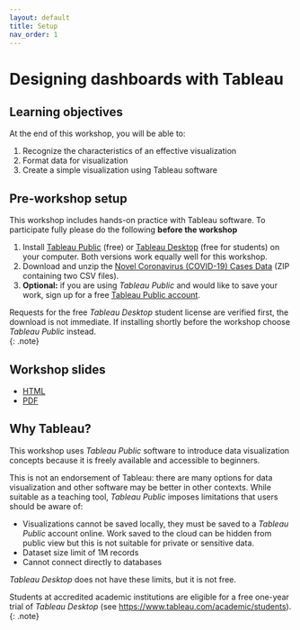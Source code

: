 ```yaml
---
layout: default
title: Setup 
nav_order: 1
---
```

# Designing dashboards with Tableau 

## Learning objectives

At the end of this workshop, you will be able to:

1. Recognize the characteristics of an effective visualization
2. Format data for visualization
3. Create a simple visualization using Tableau software

## Pre-workshop setup
This workshop includes hands-on practice with Tableau software. To participate fully please do the following **before the workshop**

1. Install [Tableau Public](https://public.tableau.com/) (free) or [Tableau Desktop](https://www.tableau.com/academic/students) (free for students) on your computer. Both versions work equally well for this workshop.
2. Download and unzip the [Novel Coronavirus (COVID-19) Cases Data](content/data/time_series_covid19.zip) (ZIP containing two CSV files).
3. **Optional:** if you are using _Tableau Public_ and would like to save your work, sign up for a free [Tableau Public account](https://public.tableau.com/).

Requests for the free _Tableau Desktop_ student license are verified first, the download is not immediate. If installing shortly before the workshop choose _Tableau Public_ instead.   
{: .note}

## Workshop slides
- [HTML](slides/index.html)
- [PDF](slides/tableau-dashboard-slides.pdf)

## Why Tableau? 
This workshop uses _Tableau Public_ software to introduce data visualization concepts because it is freely available and accessible to beginners. 

This is not an endorsement of Tableau: there are many options for data visualization and other software may be better in other contexts. While suitable as a teaching tool, _Tableau Public_ imposes limitations that users should be aware of:

- Visualizations cannot be saved locally, they must be saved to a _Tableau Public_ account online. Work saved to the cloud can be hidden from public view but this is not suitable for private or sensitive data. 
- Dataset size limit of 1M records
- Cannot connect directly to databases

_Tableau Desktop_ does not have these limits, but it is not free. 

Students at accredited academic institutions are eligible for a free one-year trial of _Tableau Desktop_ (see <https://www.tableau.com/academic/students>).
{: .note}
